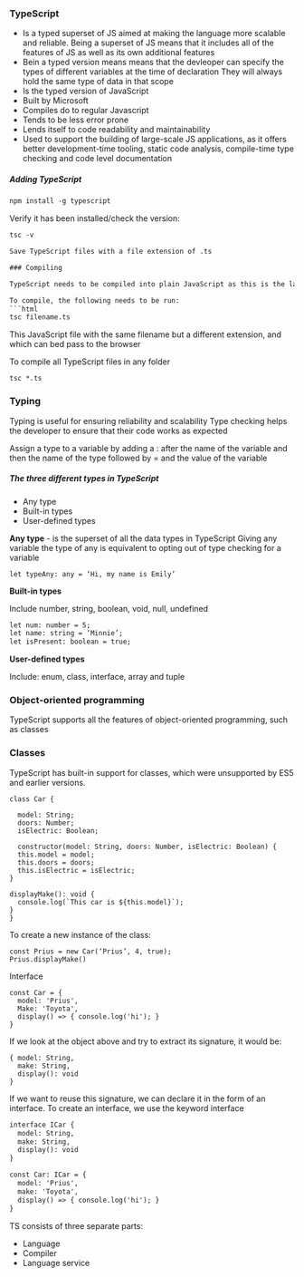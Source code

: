 ### TypeScript

* Is a typed superset of JS aimed at making the language more scalable and reliable. Being a superset of JS means that it includes all of the features of JS as well as its own additional features
*  Bein a typed version means means that the devleoper can specify the types of different variables at the time of declaration
They will always hold the same type of data in that scope
* Is the typed version of JavaScript
* Built by Microsoft
* Compiles do to regular Javascript
* Tends to be less error prone
* Lends itself to code readability and maintainability
* Used to support the building of large-scale JS applications, as it offers better development-time tooling, static code analysis, compile-time type checking and code level documentation

##### Adding TypeScript

```html
npm install -g typescript
```

Verify it has been installed/check the version:
```html
tsc -v   

Save TypeScript files with a file extension of .ts

### Compiling

TypeScript needs to be compiled into plain JavaScript as this is the language of the Web

To compile, the following needs to be run:
```html
tsc filename.ts
```
This JavaScript file with the same filename but a different extension, and which can bed pass to the browser

To compile all TypeScript files in any folder
```
tsc *.ts
```

### Typing 

Typing is useful for ensuring reliability and scalability
Type checking helps the developer to ensure that their code works as expected

Assign a type to a variable by adding a : after the name of the variable and then the name of the type followed by = and the value of the variable


##### The three different types in TypeScript
* Any type
* Built-in types
* User-defined types

**Any type** - is the superset of all the data types in TypeScript
Giving any variable the type of any is equivalent to opting out of type checking for a variable

```
let typeAny: any = ‘Hi, my name is Emily’
```

**Built-in types**

Include number, string, boolean, void, null, undefined

```html
let num: number = 5;
let name: string = ‘Minnie’;
let isPresent: boolean = true;
```

**User-defined types**

Include: enum, class, interface, array and tuple

### Object-oriented programming

TypeScript supports all the features of object-oriented programming, such as classes

### Classes

TypeScript has built-in support for classes, which were unsupported by ES5 and earlier versions.

```
class Car {

  model: String;
  doors: Number;
  isElectric: Boolean;

  constructor(model: String, doors: Number, isElectric: Boolean) {
  this.model = model;
  this.doors = doors;
  this.isElectric = isElectric;
}

displayMake(): void {
  console.log(`This car is ${this.model}`);
}
}
```

To create a new instance of the class:

```
const Prius = new Car(‘Prius’, 4, true);
Prius.displayMake()
```


Interface


```
const Car = {
  model: 'Prius',
  Make: 'Toyota',
  display() => { console.log('hi'); }
}
```

If we look at the object above and try to extract its signature, it would be:

```
{ model: String,
  make: String,
  display(): void
}
```

If we want to reuse this signature, we can declare it in the form of an interface.
To create an interface, we use the keyword interface

```html
interface ICar {  
  model: String,  
  make: String,  
  display(): void  
}

const Car: ICar = {  
  model: 'Prius',  
  make: 'Toyota',  
  display() => { console.log('hi'); }  
}


```



TS consists of three separate parts:

* Language
* Compiler
* Language service


